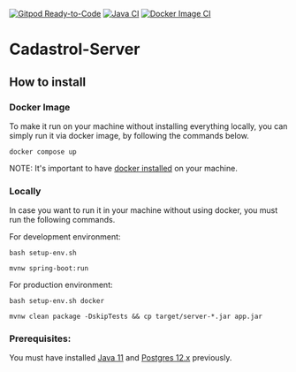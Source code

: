 [![Gitpod Ready-to-Code](https://img.shields.io/badge/Gitpod-Ready--to--Code-blue?logo=gitpod)](https://gitpod.io/#https://github.com/BureauTech/Cadastrol-Server/)
[![Java CI](https://github.com/BureauTech/Cadastrol-Server/actions/workflows/maven.yml/badge.svg)](https://github.com/BureauTech/Cadastrol-Server/actions/workflows/maven.yml)
[![Docker Image CI](https://github.com/BureauTech/Cadastrol-Server/actions/workflows/docker-image.yml/badge.svg)](https://github.com/BureauTech/Cadastrol-Server/actions/workflows/docker-image.yml)

# Cadastrol-Server

## How to install

### Docker Image

To make it run on your machine without installing everything locally, you can simply run it via docker image, by following the commands below.

```docker compose up```

NOTE: It's important to have [docker installed](https://docs.docker.com/engine/install/) on your machine.

### Locally

In case you want to run it in your machine without using docker, you must run the following commands.

For development environment:

```bash setup-env.sh```

```mvnw spring-boot:run```

For production environment:

```bash setup-env.sh docker```

```mvnw clean package -DskipTests && cp target/server-*.jar app.jar```


### Prerequisites:

You must have installed [Java 11](https://www.oracle.com/br/java/technologies/javase/jdk11-archive-downloads.html) and [Postgres 12.x](https://www.postgresql.org/download/) previously.
